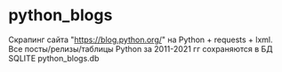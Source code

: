 # python_blogs
Скрапинг сайта "https://blog.python.org/" на Python + requests + lxml.
Все посты/релизы/таблицы Python за 2011-2021 гг сохраняются в БД SQLITE python_blogs.db
